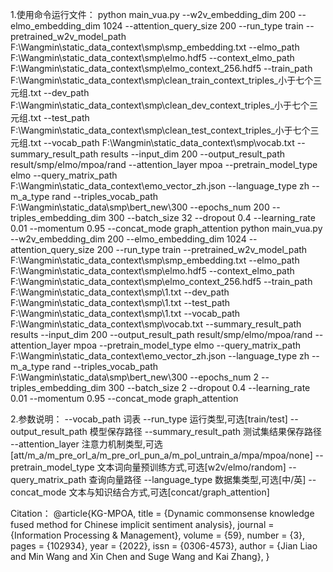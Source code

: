 1.使用命令运行文件：
python main_vua.py --w2v_embedding_dim 200 --elmo_embedding_dim 1024 --attention_query_size 200 --run_type train --pretrained_w2v_model_path F:\Wangmin\static_data_context\smp\smp_embedding.txt --elmo_path F:\Wangmin\static_data_context\smp\elmo.hdf5 --context_elmo_path F:\Wangmin\static_data_context\smp\elmo_context_256.hdf5 --train_path F:\Wangmin\static_data_context\smp\clean_train_context_triples_小于七个三元组.txt --dev_path F:\Wangmin\static_data_context\smp\clean_dev_context_triples_小于七个三元组.txt --test_path F:\Wangmin\static_data_context\smp\clean_test_context_triples_小于七个三元组.txt --vocab_path F:\Wangmin\static_data_context\smp\vocab.txt --summary_result_path results --input_dim 200 --output_result_path result/smp/elmo/mpoa/rand --attention_layer mpoa --pretrain_model_type elmo --query_matrix_path F:\Wangmin\static_data_context\emo_vector_zh.json --language_type zh --m_a_type rand --triples_vocab_path F:\Wangmin\static_data\smp\bert_new\300 --epochs_num 200 --triples_embedding_dim 300 --batch_size 32 --dropout 0.4 --learning_rate 0.01 --momentum 0.95 --concat_mode graph_attention
python main_vua.py --w2v_embedding_dim 200 --elmo_embedding_dim 1024 --attention_query_size 200 --run_type train --pretrained_w2v_model_path F:\Wangmin\static_data_context\smp\smp_embedding.txt --elmo_path F:\Wangmin\static_data_context\smp\elmo.hdf5 --context_elmo_path F:\Wangmin\static_data_context\smp\elmo_context_256.hdf5 --train_path F:\Wangmin\static_data_context\smp\1.txt --dev_path F:\Wangmin\static_data_context\smp\1.txt --test_path F:\Wangmin\static_data_context\smp\1.txt --vocab_path F:\Wangmin\static_data_context\smp\vocab.txt --summary_result_path results --input_dim 200 --output_result_path result/smp/elmo/mpoa/rand --attention_layer mpoa --pretrain_model_type elmo --query_matrix_path F:\Wangmin\static_data_context\emo_vector_zh.json --language_type zh --m_a_type rand --triples_vocab_path F:\Wangmin\static_data\smp\bert_new\300 --epochs_num 2 --triples_embedding_dim 300 --batch_size 2 --dropout 0.4 --learning_rate 0.01 --momentum 0.95 --concat_mode graph_attention


2.参数说明：
--vocab_path 词表
--run_type 运行类型,可选[train/test]
--output_result_path 模型保存路径
--summary_result_path 测试集结果保存路径
--attention_layer 注意力机制类型,可选[att/m_a/m_pre_orl_a/m_pre_orl_pun_a/m_pol_untrain_a/mpa/mpoa/none]
--pretrain_model_type 文本词向量预训练方式,可选[w2v/elmo/random]
--query_matrix_path 查询向量路径
--language_type 数据集类型,可选[中/英]
--concat_mode 文本与知识结合方式,可选[concat/graph_attention]


Citation：
@article{KG-MPOA,
title = {Dynamic commonsense knowledge fused method for Chinese implicit sentiment analysis},
journal = {Information Processing & Management},
volume = {59},
number = {3},
pages = {102934},
year = {2022},
issn = {0306-4573},
author = {Jian Liao and Min Wang and Xin Chen and Suge Wang and Kai Zhang},
}
